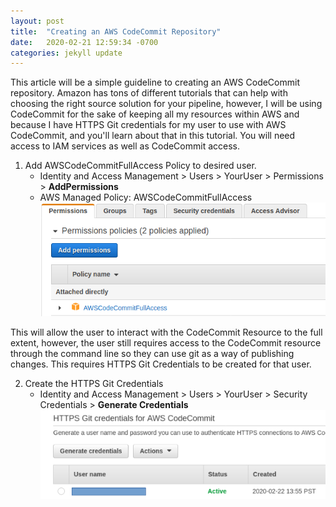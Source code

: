 ```yaml
---
layout: post
title:  "Creating an AWS CodeCommit Repository"
date:   2020-02-21 12:59:34 -0700
categories: jekyll update
---
```

This article will be a simple guideline to creating an AWS CodeCommit repository.  Amazon has tons of different tutorials that can help with choosing the right source solution for your pipeline, however, I will be using CodeCommit for the sake of keeping all my resources within AWS and because I have HTTPS Git credentials for my user to use with AWS CodeCommit, and you'll learn about that in this tutorial.  You will need access to IAM services as well as CodeCommit access.

1. Add AWSCodeCommitFullAccess Policy to desired user.
    - Identity and Access Management > Users > YourUser > Permissions > **AddPermissions**
    - AWS Managed Policy: AWSCodeCommitFullAccess
![Alt](/photos/CodeCommit1.png "Permissions")

This will allow the user to interact with the CodeCommit Resource to the full extent, however, the user still requires access to the CodeCommit resource through the command line so they can use git as a way of publishing changes.  This requires HTTPS Git Credentials to be created for that user.

2. Create the HTTPS Git Credentials
    - Identity and Access Management > Users > YourUser > Security Credentials > **Generate Credentials**
![Alt](/photos/CodeCommit2.png "generate credentials")
